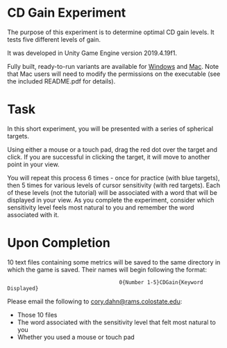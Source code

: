 # CD Gain Experiment

The purpose of this experiment is to determine optimal CD gain levels. It tests five different levels of gain.

It was developed in Unity Game Engine version 2019.4.19f1.

Fully built, ready-to-run variants are available for [Windows](https://github.com/csu-hci-projects/dahnc.cd.gain/blob/main/CD%20Gain%20Experiment%20(PC).zip) and [Mac](https://github.com/csu-hci-projects/dahnc.cd.gain/blob/main/CD%20Gain%20Experiment%20(Mac).zip). Note that Mac users will need to modify the permissions on the executable (see the included README.pdf for details).

# Task
In this short experiment, you will be presented with a series of spherical targets.

Using either a mouse or a touch pad, drag the red dot over the target and click. If you are successful in clicking the target, it will move to another point in your view.

You will repeat this process 6 times - once for practice (with blue targets), then 5 times for various levels of cursor sensitivity (with red targets). Each of these levels (not the tutorial) will be associated with a word that will be displayed in your view. As you complete the experiment, consider which sensitivity level feels most natural to you and remember the word associated with it.

# Upon Completion
10 text files containing some metrics will be saved to the same directory in which the game is saved. Their names will begin following the format:

                                        0{Number 1-5}CDGain{Keyword Displayed}

Please email the following to cory.dahn@rams.colostate.edu:
* Those 10 files
* The word associated with the sensitivity level that felt most natural to you
* Whether you used a mouse or touch pad
